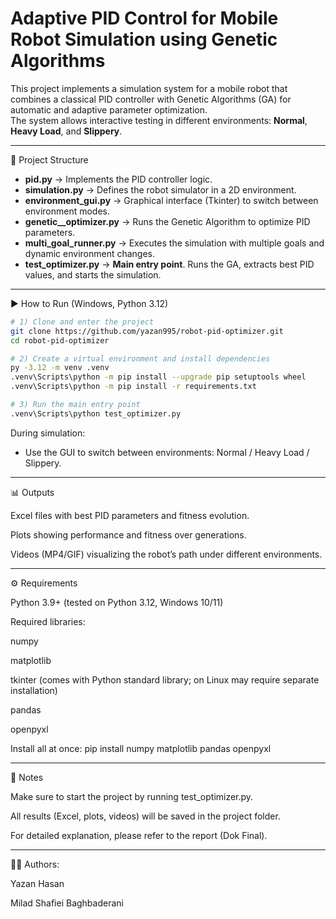 # Adaptive PID Control for Mobile Robot Simulation using Genetic Algorithms

This project implements a simulation system for a mobile robot that combines a classical PID controller with Genetic Algorithms (GA) for automatic and adaptive parameter optimization.  
The system allows interactive testing in different environments: **Normal**, **Heavy Load**, and **Slippery**.

---

📂 Project Structure

- **pid.py** → Implements the PID controller logic.  
- **simulation.py** → Defines the robot simulator in a 2D environment.  
- **environment_gui.py** → Graphical interface (Tkinter) to switch between environment modes.  
- **genetic__optimizer.py** → Runs the Genetic Algorithm to optimize PID parameters.  
- **multi_goal_runner.py** → Executes the simulation with multiple goals and dynamic environment changes.  
- **test_optimizer.py** → **Main entry point**. Runs the GA, extracts best PID values, and starts the simulation.  

---

▶ How to Run (Windows, Python 3.12)

```bash
# 1) Clone and enter the project
git clone https://github.com/yazan995/robot-pid-optimizer.git
cd robot-pid-optimizer

# 2) Create a virtual environment and install dependencies
py -3.12 -m venv .venv
.venv\Scripts\python -m pip install --upgrade pip setuptools wheel
.venv\Scripts\python -m pip install -r requirements.txt

# 3) Run the main entry point
.venv\Scripts\python test_optimizer.py
```

During simulation:
- Use the GUI to switch between environments: Normal / Heavy Load / Slippery.

---
📊 Outputs

Excel files with best PID parameters and fitness evolution.

Plots showing performance and fitness over generations.

Videos (MP4/GIF) visualizing the robot’s path under different environments.

---
⚙️ Requirements

Python 3.9+ (tested on Python 3.12, Windows 10/11)

Required libraries:

numpy

matplotlib

tkinter (comes with Python standard library; on Linux may require separate installation)

pandas

openpyxl

Install all at once:
pip install numpy matplotlib pandas openpyxl

---
📌 Notes

Make sure to start the project by running test_optimizer.py.

All results (Excel, plots, videos) will be saved in the project folder.

For detailed explanation, please refer to the report (Dok Final).

---
👨‍💻 Authors:

Yazan Hasan

Milad Shafiei Baghbaderani
